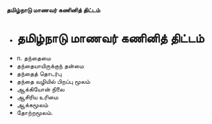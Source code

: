 **தமிழ்நாடு மாணவர் கணினித் திட்டம்**
- # தமிழ்நாடு மாணவர் கணினித் திட்டம்
- n. தந்தைமை
- தந்தையாயிருக்குந் தன்மை
- தந்தைத் தொடர்பு
- தந்தை வழியில் பிறப்பு மூலம்
- ஆக்கியோன் நிலை
- ஆசிரிய உரிமை
- ஆக்கமூலம்
- தோற்றமூலம்.

